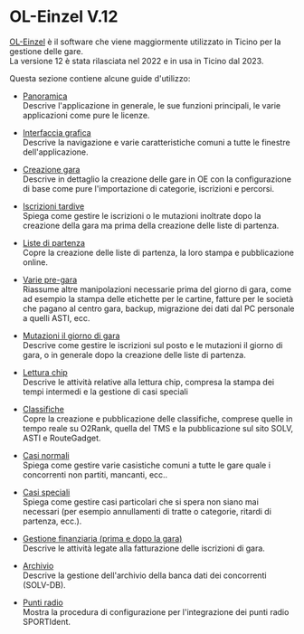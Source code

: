 # OL-Einzel V.12

[OL-Einzel](https://sportsoftware.de) è il software che viene maggiormente utilizzato in Ticino per la gestione delle gare.  
La versione 12 è stata rilasciata nel 2022 e in usa in Ticino dal 2023.

Questa sezione contiene alcune guide d'utilizzo:

- [Panoramica](panoramica.md)  
Descrive l'applicazione in generale, le sue funzioni principali, le varie applicazioni come pure le licenze.  
  
- [Interfaccia grafica](interfaccia_grafica.md)  
Descrive la navigazione e varie caratteristiche comuni a tutte le finestre dell'applicazione.  
  
- [Creazione gara](creazione_gara.md)  
Descrive in dettaglio la creazione delle gare in OE con la configurazione di base come pure l'importazione di categorie, iscrizioni e percorsi.  
  
- [Iscrizioni tardive](iscrizioni_tardive.md)  
Spiega come gestire le iscrizioni o le mutazioni inoltrate dopo la creazione della gara ma prima della creazione delle liste di partenza.  
  
- [Liste di partenza](liste_partenza.md)  
Copre la creazione delle liste di partenza, la loro stampa e pubblicazione online.  
  
- [Varie pre-gara](varie_pre_gara.md)  
Riassume altre manipolazioni necessarie prima del giorno di gara, come ad esempio la stampa delle etichette per le cartine, fatture per le società che pagano al centro gara, backup, migrazione dei dati dal PC personale a quelli ASTI, ecc.
  
- [Mutazioni il giorno di gara](mutazioni_giorno_gara.md)  
Descrive come gestire le iscrizioni sul posto e le mutazioni il giorno di gara, o in generale dopo la creazione delle liste di partenza.  
  
- [Lettura chip](lettura_chip.md)  
Descrive le attività relative alla lettura chip, compresa la stampa dei tempi intermedi e la gestione di casi speciali  
  
- [Classifiche](classifiche.md)  
Copre la creazione e pubblicazione delle classifiche, comprese quelle in tempo reale su O2Rank, quella del TMS e la pubblicazione sul sito SOLV, ASTI e RouteGadget.  
  
- [Casi normali](casi_normali.md)  
Spiega come gestire varie casistiche comuni a tutte le gare quale i concorrenti non partiti, mancanti, ecc..  
  
- [Casi speciali](casi_speciali.md)  
Spiega come gestire casi particolari che si spera non siano mai necessari (per esempio annullamenti di tratte o categorie, ritardi di partenza, ecc.).  
  
- [Gestione finanziaria (prima e dopo la gara)](finanze.md)  
Descrive le attività legate alla fatturazione delle iscrizioni di gara.  
  
- [Archivio](archivio.md)  
Descrive la gestione dell'archivio della banca dati dei concorrenti (SOLV-DB).  
  
- [Punti radio](punti_radio.md)  
Mostra la procedura di configurazione per l'integrazione dei punti radio SPORTIdent.  

